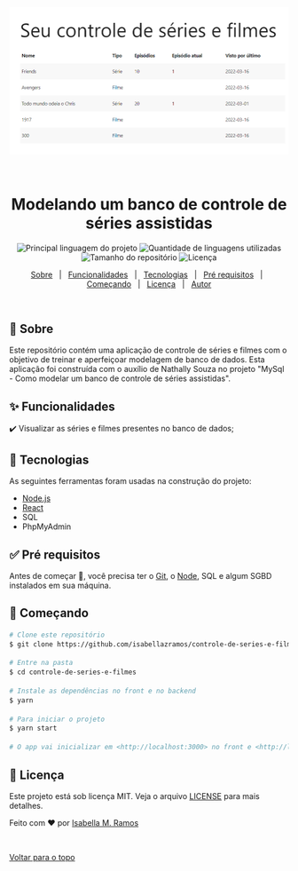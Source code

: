 <div align="center" id="top"> 
  <img src="./.github/imagem.png" alt="Controle De Series e Filmes" />

  &#xa0;

  <!-- <a href="https://controledeseriesefilmes.netlify.com">Demo</a> -->
</div>

<h1 align="center">Modelando um banco de controle de séries assistidas</h1>

<p align="center">
  <img alt="Principal linguagem do projeto" src="https://img.shields.io/github/languages/top/isabellazramos/controle-de-series-e-filmes?color=56BEB8">

  <img alt="Quantidade de linguagens utilizadas" src="https://img.shields.io/github/languages/count/isabellazramos/controle-de-series-e-filmes?color=56BEB8">

  <img alt="Tamanho do repositório" src="https://img.shields.io/github/repo-size/isabellazramos/controle-de-series-e-filmes?color=56BEB8">

  <img alt="Licença" src="https://img.shields.io/github/license/isabellazramos/controle-de-series-e-filmes?color=56BEB8">

  <!-- <img alt="Github issues" src="https://img.shields.io/github/issues/isabellazramos/controle-de-series-e-filmes?color=56BEB8" /> -->

  <!-- <img alt="Github forks" src="https://img.shields.io/github/forks/isabellazramos/controle-de-series-e-filmes?color=56BEB8" /> -->

  <!-- <img alt="Github stars" src="https://img.shields.io/github/stars/isabellazramos/controle-de-series-e-filmes?color=56BEB8" /> -->
</p>

<!-- Status -->

<!-- <h4 align="center"> 
	🚧  Controle De Series e Filmes 🚀 Em construção...  🚧
</h4> 

<hr> -->

<p align="center">
  <a href="#dart-sobre">Sobre</a> &#xa0; | &#xa0; 
  <a href="#sparkles-funcionalidades">Funcionalidades</a> &#xa0; | &#xa0;
  <a href="#rocket-tecnologias">Tecnologias</a> &#xa0; | &#xa0;
  <a href="#white_check_mark-pré-requisitos">Pré requisitos</a> &#xa0; | &#xa0;
  <a href="#checkered_flag-começando">Começando</a> &#xa0; | &#xa0;
  <a href="#memo-licença">Licença</a> &#xa0; | &#xa0;
  <a href="https://github.com/isabellazramos" target="_blank">Autor</a>
</p>

<br>

## :dart: Sobre ##

Este repositório contém uma aplicação de controle de séries e filmes com o objetivo de treinar e aperfeiçoar modelagem de banco de dados. Esta aplicação foi construída com o auxílio de Nathally Souza no projeto "MySql - Como modelar um banco de controle de séries assistidas".

## :sparkles: Funcionalidades ##

:heavy_check_mark: Visualizar as séries e filmes presentes no banco de dados;

## :rocket: Tecnologias ##

As seguintes ferramentas foram usadas na construção do projeto:

- [Node.js](https://nodejs.org/en/)
- [React](https://pt-br.reactjs.org/)
- SQL
- PhpMyAdmin

## :white_check_mark: Pré requisitos ##

Antes de começar :checkered_flag:, você precisa ter o [Git](https://git-scm.com), o [Node](https://nodejs.org/en/), SQL e algum SGBD instalados em sua máquina.

## :checkered_flag: Começando ##

```bash
# Clone este repositório
$ git clone https://github.com/isabellazramos/controle-de-series-e-filmes

# Entre na pasta
$ cd controle-de-series-e-filmes

# Instale as dependências no front e no backend
$ yarn

# Para iniciar o projeto
$ yarn start

# O app vai inicializar em <http://localhost:3000> no front e <http://localhost:5000> no back.
```

## :memo: Licença ##

Este projeto está sob licença MIT. Veja o arquivo [LICENSE](LICENSE.md) para mais detalhes.


Feito com :heart: por <a href="https://github.com/isabellazramos" target="_blank">Isabella M. Ramos</a>

&#xa0;

<a href="#top">Voltar para o topo</a>
